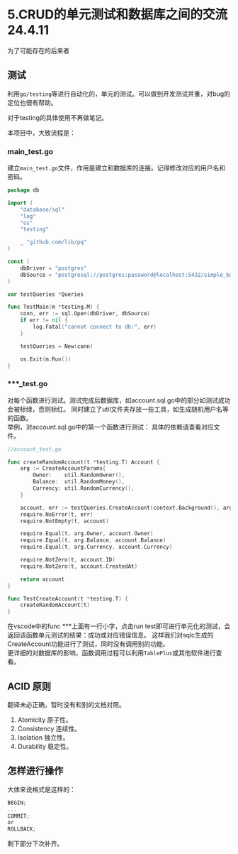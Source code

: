 # 5.CRUD的单元测试和数据库之间的交流 24.4.11
为了可能存在的后来者

## 测试  

利用`go/testing`等进行自动化的，单元的测试。可以做到开发测试并重，对bug的定位也很有帮助。

对于testing的具体使用不再做笔记。

本项目中，大致流程是：

### main_test.go

建立`main_test.go`文件，作用是建立和数据库的连接。记得修改对应的用户名和密码。

```go
package db

import (
	"database/sql"
	"log"
	"os"
	"testing"

	_ "github.com/lib/pq"
)

const (
	dbDriver = "postgres"
	dbSource = "postgresql://postgres:password@localhost:5432/simple_bank?sslmode=disable"//注意修改用户名和密码
)

var testQueries *Queries

func TestMain(m *testing.M) {
	conn, err := sql.Open(dbDriver, dbSource)
	if err != nil {
		log.Fatal("cannot connect to db:", err)
	}

	testQueries = New(conn)

	os.Exit(m.Run())
}

```



### ***_test.go

对每个函数进行测试。测试完成后数据库，如account.sql.go中的部分如测试成功会被标绿，否则标红。
同时建立了util文件夹存放一些工具，如生成随机用户名等的函数。  
举例，对account.sql.go中的第一个函数进行测试：
具体的依赖请查看对应文件。

```go
//account_test.go

func createRandomAccount(t *testing.T) Account {
	arg := CreateAccountParams{
		Owner:    util.RandomOwner(),
		Balance:  util.RandomMoney(),
		Currency: util.RandomCurrency(),
	}

	account, err := testQueries.CreateAccount(context.Background(), arg)
	require.NoError(t, err)
	require.NotEmpty(t, account)

	require.Equal(t, arg.Owner, account.Owner)
	require.Equal(t, arg.Balance, account.Balance)
	require.Equal(t, arg.Currency, account.Currency)

	require.NotZero(t, account.ID)
	require.NotZero(t, account.CreatedAt)

	return account
}

func TestCreateAccount(t *testing.T) {
	createRandomAccount(t)
}
```
在vscode中的func ***上面有一行小字，点击run test即可进行单元化的测试，会返回该函数单元测试的结果：成功或对应错误信息。
这样我们对sqlc生成的CreateAccount功能进行了测试，同时没有调用别的功能。  
更详细的对数据库的影响，函数调用过程可以利用`TablePlus`或其他软件进行查看。

## ACID 原则  
翻译未必正确，暂时没有和别的文档对照。
1. Atomicity
原子性。
2. Consistency
连续性。
3. Isolation
独立性。
4. Durability
稳定性。

## 怎样进行操作
大体来说格式是这样的：
```go
BEGIN;
...
COMMIT;
or
ROLLBACK;
```
剩下部分下次补齐。